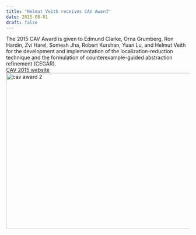 ```yaml
---
title: "Helmut Veith receives CAV Award"
date: 2015-08-01
draft: false
---
```

<p>The 2015 CAV Award is given to Edmund Clarke, Orna Grumberg, Ron Hardin, Zvi Harel, Somesh Jha, Robert Kurshan, Yuan Lu, and Helmut Veith for the development and implementation of the localization-reduction technique and the formulation of counterexample-guided abstraction refinement (CEGAR).<span id="more-4124"/><br/>
<a href="http://i-cav.org/2015/">CAV 2015 website</a><br/><a href="http://forsyte.at/wp-content/uploads/cav-award-2.jpg"><img loading="lazy" class="alignleft size-large wp-image-4125" src="http://forsyte.at/wp-content/uploads/cav-award-2-1024x683.jpg" alt="cav award 2" width="640" height="427" srcset="https://forsyte.at/wp-content/uploads/cav-award-2-1024x683.jpg 1024w, https://forsyte.at/wp-content/uploads/cav-award-2-300x200.jpg 300w" sizes="(max-width: 640px) 100vw, 640px"/></a></p>
<div class="fix"><!----></div>
